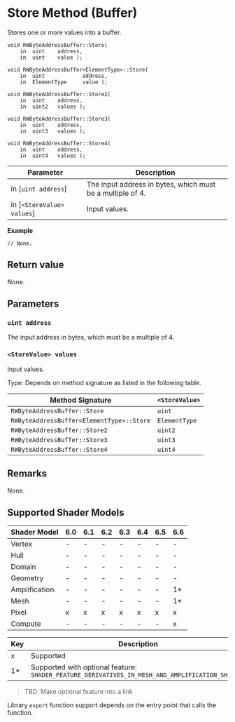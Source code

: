 # Store Method (Buffer)

Stores one or more values into a buffer.

```syntax
void RWByteAddressBuffer::Store(
    in  uint    address,
    in  uint    value );
    
void RWByteAddressBuffer<ElementType>::Store(
    in  uint            address,
    in  ElementType     value );

void RWByteAddressBuffer::Store2(
    in  uint    address,
    in  uint2   values );
    
void RWByteAddressBuffer::Store3(
    in  uint    address,
    in  uint3   values );

void RWByteAddressBuffer::Store4(
    in  uint    address,
    in  uint4   values );
```

| Parameter | Description |
| - | - |
| in [`uint address`] | The input address in bytes, which must be a multiple of 4. |
| in [`<StoreValue> values`] | Input values. |

<b>Example</b>

```HLSL
// None.
```

## Return value

None.

## Parameters

### `uint address`

The input address in bytes, which must be a multiple of 4.

### `<StoreValue> values`

Input values.

Type: Depends on method signature as listed in the following table.

| Method Signature | `<StoreValue>` |
| - | - |
| `RWByteAddressBuffer::Store` | `uint` |
| `RWByteAddressBuffer<ElementType>::Store` | `ElementType` |
| `RWByteAddressBuffer::Store2` | `uint2` |
| `RWByteAddressBuffer::Store3` | `uint3` |
| `RWByteAddressBuffer::Store4` | `uint4` |

## Remarks

None.

## Supported Shader Models

| Shader Model | 6.0 | 6.1 | 6.2 | 6.3 | 6.4 | 6.5 | 6.6 |
| --- | --- | --- | --- | --- | --- | --- | --- |
| Vertex | - | - | - | - | - | - | - |
| Hull | - | - | - | - | - | - | - |
| Domain | - | - | - | - | - | - | - |
| Geometry | - | - | - | - | - | - | - |
| Amplification | - | - | - | - | - | - | 1* |
| Mesh | - | - | - | - | - | - | 1* |
| Pixel | x | x | x | x | x | x | x |
| Compute | - | - | - | - | - | - | x |

| Key | Description |
| - | - |
| x | Supported |
| 1* | Supported with optional feature: `SHADER_FEATURE_DERIVATIVES_IN_MESH_AND_AMPLIFICATION_SHADERS` |

>TBD: Make optional feature into a link

Library `export` function support depends on the entry point that calls the function.
